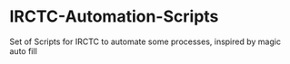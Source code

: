 # IRCTC-Automation-Scripts
Set of Scripts for IRCTC to automate some processes, inspired by magic auto fill
